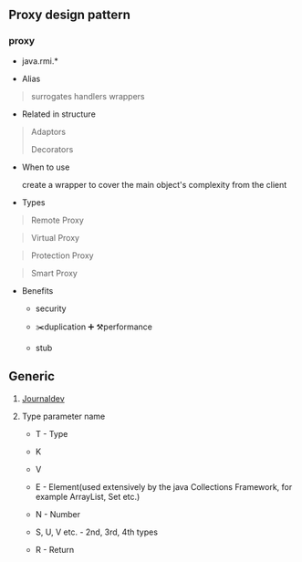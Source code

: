 ## Proxy design pattern

### proxy

- java.rmi.*

- Alias

> surrogates
> handlers
> wrappers

- Related in structure
> Adaptors
>
> Decorators

- When to use

  create a wrapper to cover the main object's complexity from the client

- Types

> Remote Proxy

> Virtual Proxy

> Protection Proxy

> Smart Proxy

- Benefits

  - security

  -  ✂️duplication ➕ ⚒performance

  - stub




## Generic

1. [Journaldev](https://www.journaldev.com/1663/java-generics-example-method-class-interface)

2. Type parameter name

   - T - Type

   - K

   - V

   - E - Element(used extensively by the java Collections Framework, for example ArrayList, Set etc.)

   - N - Number

   - S, U, V etc. - 2nd, 3rd, 4th types

   - R - Return

     


